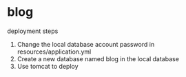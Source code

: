 # blog

deployment steps
1. Change the local database account password in resources/application.yml
2. Create a new database named blog in the local database
3. Use tomcat to deploy
